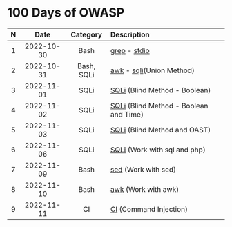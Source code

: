 # 100 Days of OWASP
|  N  | Date 		 |Category| Description|
|:---:| :---:		 | :---:  | :---    |
|1		|2022-10-30| Bash   | [grep](./grep.md) - [stdio](./stdio.md) |
|2		|2022-10-31| Bash, SQLi   | [awk](./awk.md) - [sqli](./sql-injection.md)(Union Method) |
|3		|2022-11-01| SQLi		| [SQLi](./sql-injection.md) (Blind Method - Boolean)|
|4		|2022-11-02| SQLi		| [SQLi](./sql-injection.md) (Blind Method - Boolean and Time)|
|5		|2022-11-03| SQLi		| [SQLi](./sql-injection.md) (Blind Method and OAST)|
|6		|2022-11-06| SQLi		| [SQLi](./sql-injection.md) (Work with sql and php)|
|7		|2022-11-09| Bash		| [sed](./sed.md) (Work with sed)|
|8		|2022-11-10| Bash		| [awk](./awk.md) (Work with awk)|
|9		|2022-11-11| CI  		| [CI](./ci.md) (Command Injection)|









